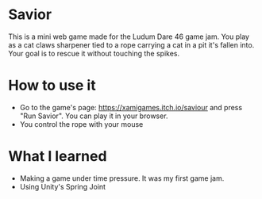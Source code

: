 # Savior

This is a mini web game made for the Ludum Dare 46 game jam. You play as a cat claws sharpener tied to a rope carrying a cat in a pit it's fallen into. Your goal is to rescue it without touching the spikes.

# How to use it

- Go to the game's page: <https://xamigames.itch.io/saviour> and press "Run Savior". You can play it in your browser.
- You control the rope with your mouse

# What I learned

- Making a game under time pressure. It was my first game jam.
- Using Unity's Spring Joint
